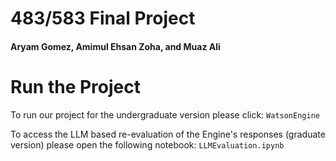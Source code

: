 <h1>483/583 Final Project</h1>
<h4>Aryam Gomez, Amimul Ehsan Zoha, and Muaz Ali</h4>

# Run the Project

To run our project for the undergraduate version please click: ``WatsonEngine``

To access the LLM based re-evaluation of the Engine's responses (graduate version) please open the following notebook: ``LLMEvaluation.ipynb``
